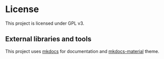 # License

This project is licensed under GPL v3.

## External libraries and tools

This project uses [mkdocs](http://www.mkdocs.org/) for documentation and
[mkdocs-material](https://squidfunk.github.io/mkdocs-material/) theme.
